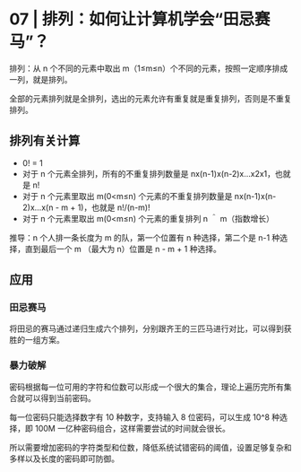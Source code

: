 # 07 | 排列：如何让计算机学会“田忌赛马”？

排列：从 n 个不同的元素中取出 m（1≤m≤n）个不同的元素，按照一定顺序排成一列，就是排列。

全部的元素排列就是全排列，选出的元素允许有重复就是重复排列，否则是不重复排列。

## 排列有关计算

- 0! = 1
- 对于 n 个元素全排列，所有的不重复排列数量是 nx(n-1)x(n-2)x…x2x1，也就是 n!
- 对于 n 个元素里取出 m(0<m≤n) 个元素的不重复排列数量是 nx(n-1)x(n-2)x…x(n - m + 1)，也就是 n!/(n-m)!
- 对于 n 个元素里取出 m(0<m≤n) 个元素的重复排列 n ＾ m（指数增长）

推导：n 个人排一条长度为 m 的队，第一个位置有 n 种选择，第二个是 n-1 种选择，直到最后一个 m （最大为 n）位置是 n - m + 1 种选择。

## 应用

### 田忌赛马

将田忌的赛马通过递归生成六个排列，分别跟齐王的三匹马进行对比，可以得到获胜的一组方案。

### 暴力破解

密码根据每一位可用的字符和位数可以形成一个很大的集合，理论上遍历完所有集合就可以得到当前密码。

每一位密码只能选择数字有 10 种数字，支持输入 8 位密码，可以生成 10^8 种选择，即 100M 一亿种密码组合，这样需要尝试的时间就会很长。

所以需要增加密码的字符类型和位数，降低系统试错密码的阈值，设置足够复杂和多样以及长度的密码即可防御。
